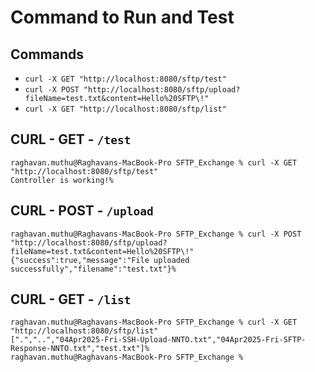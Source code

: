 # Command to Run and Test

## Commands 

* `curl -X GET "http://localhost:8080/sftp/test"`
* `curl -X POST "http://localhost:8080/sftp/upload?fileName=test.txt&content=Hello%20SFTP\!"`
* `curl -X GET "http://localhost:8080/sftp/list"`

## CURL - GET - `/test`
```
raghavan.muthu@Raghavans-MacBook-Pro SFTP_Exchange % curl -X GET "http://localhost:8080/sftp/test"
Controller is working!%                                                                                                               
```

## CURL - POST - `/upload`
```
raghavan.muthu@Raghavans-MacBook-Pro SFTP_Exchange % curl -X POST "http://localhost:8080/sftp/upload?fileName=test.txt&content=Hello%20SFTP\!"
{"success":true,"message":"File uploaded successfully","filename":"test.txt"}%                  
```
## CURL - GET - `/list`
```
raghavan.muthu@Raghavans-MacBook-Pro SFTP_Exchange % curl -X GET "http://localhost:8080/sftp/list"
[".","..","04Apr2025-Fri-SSH-Upload-NNTO.txt","04Apr2025-Fri-SFTP-Response-NNTO.txt","test.txt"]%                                     raghavan.muthu@Raghavans-MacBook-Pro SFTP_Exchange % 
```